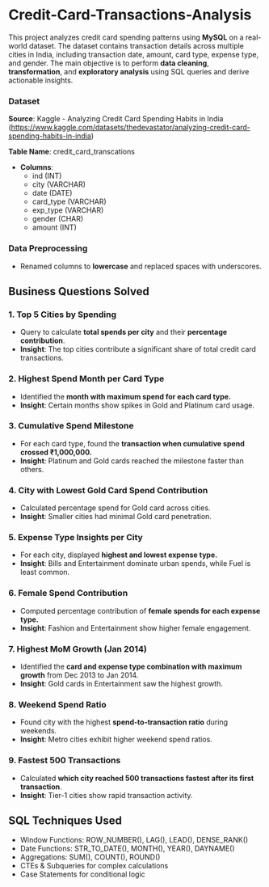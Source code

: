# Credit-Card-Transactions-Analysis
This project analyzes credit card spending patterns using **MySQL** on a real-world dataset. The dataset contains transaction details across multiple cities in India, including transaction date, amount, card type, expense type, and gender.
The main objective is to perform **data cleaning**, **transformation**, and **exploratory analysis** using SQL queries and derive actionable insights.
### Dataset
**Source**: Kaggle - Analyzing Credit Card Spending Habits in India (https://www.kaggle.com/datasets/thedevastator/analyzing-credit-card-spending-habits-in-india)

**Table Name**: credit_card_transcations
* **Columns**:
    * ind (INT)
    * city (VARCHAR)
    * date (DATE)
    * card_type (VARCHAR)
    * exp_type (VARCHAR)
    * gender (CHAR)
    * amount (INT)
### Data Preprocessing
* Renamed columns to **lowercase** and replaced spaces with underscores.
## Business Questions Solved
  ### 1. Top 5 Cities by Spending
  * Query to calculate **total spends per city** and their **percentage contribution**.
  * **Insight**: The top cities contribute a significant share of total credit card transactions.
  ### 2. Highest Spend Month per Card Type
  * Identified the **month with maximum spend for each card type.**
  * **Insight**: Certain months show spikes in Gold and Platinum card usage.
  ### 3. Cumulative Spend Milestone
  * For each card type, found the **transaction when cumulative spend crossed ₹1,000,000.**
  * **Insight**: Platinum and Gold cards reached the milestone faster than others.
  ### 4. City with Lowest Gold Card Spend Contribution
  * Calculated percentage spend for Gold card across cities.
  * **Insight**: Smaller cities had minimal Gold card penetration.
  ### 5. Expense Type Insights per City
  * For each city, displayed **highest and lowest expense type.**
  * **Insight**: Bills and Entertainment dominate urban spends, while Fuel is least common.
  ### 6. Female Spend Contribution
  * Computed percentage contribution of **female spends for each expense type.**
  * **Insight**: Fashion and Entertainment show higher female engagement.
  ### 7. Highest MoM Growth (Jan 2014)
  * Identified the **card and expense type combination with maximum growth** from Dec 2013 to Jan 2014.
  * **Insight**: Gold cards in Entertainment saw the highest growth.
  ### 8. Weekend Spend Ratio
  * Found city with the highest **spend-to-transaction ratio** during weekends.
  * **Insight**: Metro cities exhibit higher weekend spend ratios.
  ### 9. Fastest 500 Transactions
  * Calculated **which city reached 500 transactions fastest after its first transaction**.
  * **Insight**: Tier-1 cities show rapid transaction activity.

## SQL Techniques Used
* Window Functions: ROW_NUMBER(), LAG(), LEAD(), DENSE_RANK()
* Date Functions: STR_TO_DATE(), MONTH(), YEAR(), DAYNAME()
* Aggregations: SUM(), COUNT(), ROUND()
* CTEs & Subqueries for complex calculations
* Case Statements for conditional logic
  
